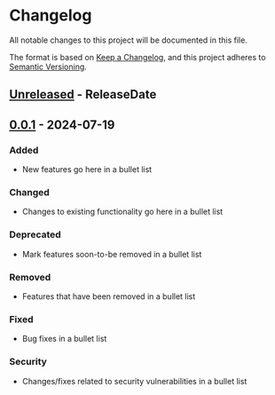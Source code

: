 # Changelog

All notable changes to this project will be documented in this file.

The format is based on [Keep a Changelog](https://keepachangelog.com/en/1.1.0/),
and this project adheres to [Semantic Versioning](https://semver.org/spec/v2.0.0.html).

## [Unreleased] - ReleaseDate

## [0.0.1] - 2024-07-19
### Added
- New features go here in a bullet list

### Changed
- Changes to existing functionality go here in a bullet list

### Deprecated
- Mark features soon-to-be removed in a bullet list

### Removed
- Features that have been removed in a bullet list

### Fixed
- Bug fixes in a bullet list

### Security
- Changes/fixes related to security vulnerabilities in a bullet list

<!-- next-url -->
[Unreleased]: https://github.com/DeliriumNetwork/$REPO_NAME/compare/0.1.1...HEAD
[0.0.1]: https://github.com/DeliriumNetwork/$REPO_NAME/releases/tag/0.0.1